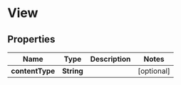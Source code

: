 
# View

## Properties
Name | Type | Description | Notes
------------ | ------------- | ------------- | -------------
**contentType** | **String** |  |  [optional]



